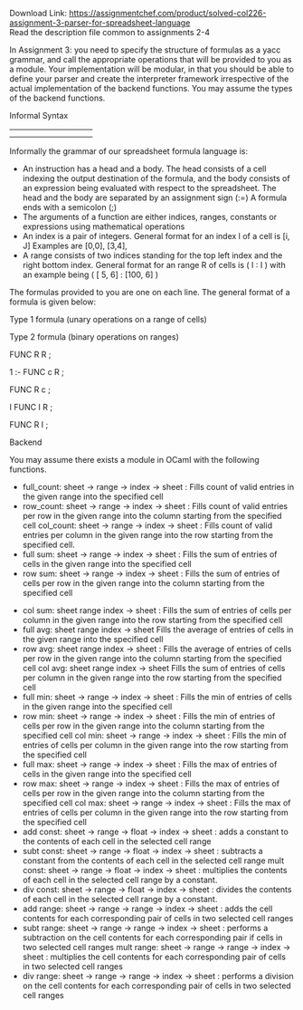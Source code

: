 Download Link: https://assignmentchef.com/product/solved-col226-assignment-3-parser-for-spreadsheet-language
<br>
Read the description file common to assignments 2-4

In Assignment 3: you need to specify the structure of formulas as a yacc grammar, and call the appropriate operations that will be provided to you as a module. Your implementation will be modular, in that you should be able to define your parser and create the interpreter framework irrespective of the actual implementation of the backend functions. You may assume the types of the backend functions.

Informal Syntax

<table>

 <tbody>

  <tr>

   <td width="115"></td>

  </tr>

  <tr>

   <td></td>

   <td></td>

  </tr>

 </tbody>

</table>

Informally the grammar of our spreadsheet formula language is:

<ul>

 <li>An instruction has a head and a body. The head consists of a cell indexing the output destination of the formula, and the body consists of an expression being evaluated with respect to the spreadsheet. The head and the body are separated by an assignment sign (:=) A formula ends with a semicolon (;)</li>

 <li>The arguments of a function are either indices, ranges, constants or expressions using mathematical operations</li>

 <li>An index is a pair of integers. General format for an index l of a cell is [i, J] Examples are [0,0], [3,4],</li>

 <li>A range consists of two indices standing for the top left index and the right bottom index. General format for an range R of cells is ( I : I ) with an example being ( [ 5, 6] : [100, 6] )</li>

</ul>

The formulas provided to you are one on each line. The general format of a formula is given below:

Type 1 formula (unary operations on a range of cells)

Type 2 formula (binary operations on ranges)

FUNC R R ;

1 :- FUNC c R ;

FUNC R c ;

I FUNC I R ;

FUNC R I ;

Backend

You may assume there exists a module in OCamI with the following functions.

<ul>

 <li>full_count: sheet -&gt; range -&gt; index -&gt; sheet : Fills count of valid entries in the given range into the specified cell</li>

 <li>row_count: sheet -&gt; range -&gt; index -&gt; sheet : Fills count of valid entries per row in the given range into the column starting from the specified cell col_count: sheet -&gt; range -&gt; index -&gt; sheet : Fills count of valid entries per column in the given range into the row starting from the specified cell.</li>

 <li>full sum: sheet -&gt; range -&gt; index -&gt; sheet : Fills the sum of entries of cells in the given range into the specified cell</li>

 <li>row sum: sheet -&gt; range -&gt; index -&gt; sheet : Fills the sum of entries of cells per row in the given range into the column starting from the specified cell</li>

</ul>




<ul>

 <li>col sum: sheet range    index -&gt; sheet : Fills the sum of entries of cells per column in the given range into the row starting from the specified cell</li>

 <li>full avg: sheet range    index -&gt; sheet Fills the average of entries of cells in the given range into the specified cell</li>

 <li>row avg: sheet range    index -&gt; sheet : Fills the average of entries of cells per row in the given range into the column starting from the specified cell  col avg: sheet range    index -&gt; sheet Fills the sum of entries of cells per column in the given range into the row starting from the specified cell</li>

 <li>full min: sheet -&gt; range -&gt; index -&gt; sheet : Fills the min of entries of cells in the given range into the specified cell</li>

 <li>row min: sheet -&gt; range -&gt; index -&gt; sheet : Fills the min of entries of cells per row in the given range into the column starting from the specified cell col min: sheet -&gt; range -&gt; index -&gt; sheet : Fills the min of entries of cells per column in the given range into the row starting from the specified cell</li>

 <li>full max: sheet -&gt; range -&gt; index -&gt; sheet : Fills the max of entries of cells in the given range into the specified cell</li>

 <li>row max: sheet -&gt; range -&gt; index -&gt; sheet : Fills the max of entries of cells per row in the given range into the column starting from the specified cell col max: sheet -&gt; range -&gt; index -&gt; sheet : Fills the max of entries of cells per column in the given range into the row starting from the specified cell</li>

 <li>add const: sheet -&gt; range -&gt; float -&gt; index -&gt; sheet : adds a constant to the contents of each cell in the selected cell range</li>

 <li>subt const: sheet -&gt; range -&gt; float -&gt; index -&gt; sheet : subtracts a constant from the contents of each cell in the selected cell range mult const: sheet -&gt; range -&gt; float -&gt; index -&gt; sheet : multiplies the contents of each cell in the selected cell range by a constant.</li>

 <li>div const: sheet -&gt; range -&gt; float -&gt; index -&gt; sheet : divides the contents of each cell in the selected cell range by a constant.</li>

 <li>add range: sheet -&gt; range -&gt; range -&gt; index -&gt; sheet : adds the cell contents for each corresponding pair of cells in two selected cell ranges</li>

 <li>subt range: sheet -&gt; range -&gt; range -&gt; index -&gt; sheet : performs a subtraction on the cell contents for each corresponding pair if cells in two selected cell ranges mult range: sheet -&gt; range -&gt; range -&gt; index -&gt; sheet : multiplies the cell contents for each corresponding pair of cells in two selected cell ranges</li>

 <li>div range: sheet -&gt; range -&gt; range -&gt; index -&gt; sheet : performs a division on the cell contents for each corresponding pair of cells in two selected cell ranges</li>

</ul>